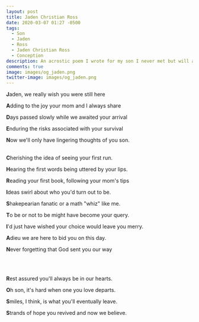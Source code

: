 ```yaml
---
layout: post
title: Jaden Christian Ross
date: 2020-03-07 01:27 -0500
tags:
  - Son
  - Jaden
  - Ross
  - Jaden Christian Ross
  - Conception
description: An acrostic poem I wrote for my son I never met but will always love.
comments: true
image: images/og_jaden.png
twitter-image: images/og_jaden.png
---
```


**J**aden, we really wish you were still here

**A**dding to the joy your mom and I always share

**D**ays passed slowly while we awaited your arrival

**E**nduring the risks associated with your survival

**N**ow we'll only have lingering thoughts of you son.
<br/><br/>

**C**herishing the idea of seeing your first run.

**H**earing the first words being uttered by your lips.

**R**eading your first book, following your mom's tips

**I**deas swirl about who you'd turn out to be.

**S**hakepearian fanatic or a math "whiz" like me.

**T**o be or not to be might have become your query.

**I**'d just have wished your choice would leave you merry.

**A**dieu we are here to bid you on this day.

**N**ever forgetting that God sent you our way

<br/><br/>

**R**est assured you'll always be in our hearts.

**O**h son, it's hard when one you love departs.

**S**miles, I think, is what you'll eventually leave.

**S**trands of hope you revived and now we believe.
